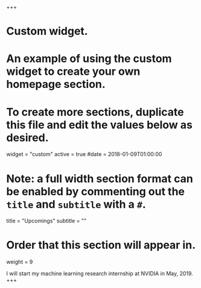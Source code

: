 +++
# Custom widget.
# An example of using the custom widget to create your own homepage section.
# To create more sections, duplicate this file and edit the values below as desired.
widget = "custom"
active = true
#date = 2018-01-09T01:00:00

# Note: a full width section format can be enabled by commenting out the `title` and `subtitle` with a `#`.
title = "Upcomings"
subtitle = ""

# Order that this section will appear in.
weight = 9

I will start my machine learning research internship at NVIDIA in May, 2019.
+++


